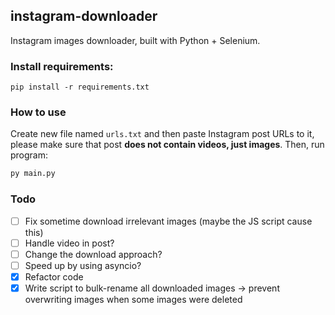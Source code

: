 ## instagram-downloader
Instagram images downloader, built with Python + Selenium.

### Install requirements:
```pip
pip install -r requirements.txt
```

### How to use 
Create new file named `urls.txt` and then paste Instagram post URLs to it, please make sure that post **does not contain videos, just images**. Then, run program:
```py
py main.py
```

### Todo
- [ ] Fix sometime download irrelevant images (maybe the JS script cause this)
- [ ] Handle video in post?
- [ ] Change the download approach?
- [ ] Speed up by using asyncio?
- [x] Refactor code 
- [x] Write script to bulk-rename all downloaded images -> prevent overwriting images when some images were deleted